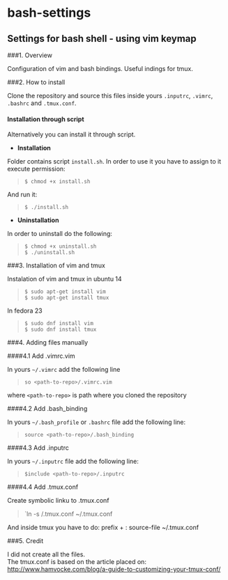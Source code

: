 # bash-settings
## Settings for bash shell - using vim keymap

###1. Overview

Configuration of vim and bash bindings. Useful indings for tmux.

###2. How to install

Clone the repository and source this files inside yours `.inputrc`, `.vimrc`, `.bashrc` and `.tmux.conf`.

#### Installation through script

Alternatively you can install it through script.<br/>

* **Installation**<br/>

Folder contains script `install.sh`. In order to use it you have to assign to it execute permission: <br />
> `$ chmod +x install.sh` <br />

And run it: <br />
> `$ ./install.sh` </br>

* **Uninstallation**<br/>

In order to uninstall do the following: <br />
> `$ chmod +x uninstall.sh` <br />
> `$ ./uninstall.sh` <br/>

###3. Installation of vim and tmux

Instalation of vim and tmux in ubuntu 14

> `$ sudo apt-get install vim` <br/>
> `$ sudo apt-get install tmux` <br/>

In fedora 23

> `$ sudo dnf install vim` <br/>
> `$ sudo dnf install tmux` <br/>

###4. Adding files manually

####4.1 Add .vimrc.vim

In yours `~/.vimrc` add the following line <br />
>	`so <path-to-repo>/.vimrc.vim` <br />

where `<path-to-repo>` is path where you cloned the repository

####4.2 Add .bash_binding

In yours `~/.bash_profile` or `.bashrc` file add the following line: <br />
> `source <path-to-repo>/.bash_binding` <br />

####4.3 Add .inputrc

In yours `~/.inputrc` file add the following line: <br />
> `$include <path-to-repo>/.inputrc` <br />

####4.4 Add .tmux.conf

Create symbolic linku to .tmux.conf <br/>
> `ln -s <path-to-repo>/.tmux.conf ~/.tmux.conf

And inside tmux you have to do: prefix + : source-file ~/.tmux.conf

###5. Credit

I did not create all the files. <br/>
The tmux.conf is based on the article placed on:<br/>
http://www.hamvocke.com/blog/a-guide-to-customizing-your-tmux-conf/
